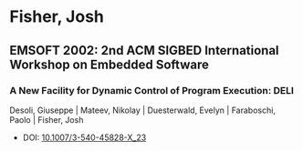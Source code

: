 # Fisher, Josh

## EMSOFT 2002: 2nd ACM SIGBED International Workshop on Embedded Software

### A New Facility for Dynamic Control of Program Execution: DELI
Desoli, Giuseppe | Mateev, Nikolay | Duesterwald, Evelyn | Faraboschi, Paolo | Fisher, Josh
* DOI: [10.1007/3-540-45828-X_23](https://doi.org/10.1007/3-540-45828-X_23)

